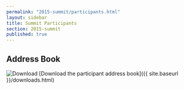 ```yaml
---
permalink: "2015-summit/participants.html"
layout: sidebar
title: Summit Participants
section: 2015-summit
published: true
---
```


## Address Book

![Download](https://google.github.io/material-design-icons/file/svg/ic_file_download_24px.svg "Download") [Download the participant address book]({{ site.baseurl }}/downloads.html)
